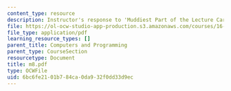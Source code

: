 ```yaml
---
content_type: resource
description: Instructor's response to 'Muddiest Part of the Lecture Cards'.
file: https://ol-ocw-studio-app-production.s3.amazonaws.com/courses/16-01-unified-engineering-i-ii-iii-iv-fall-2005-spring-2006/6bc6fe2101b784ca0da932f0dd33d9ec_m8.pdf
file_type: application/pdf
learning_resource_types: []
parent_title: Computers and Programming
parent_type: CourseSection
resourcetype: Document
title: m8.pdf
type: OCWFile
uid: 6bc6fe21-01b7-84ca-0da9-32f0dd33d9ec
---
```

